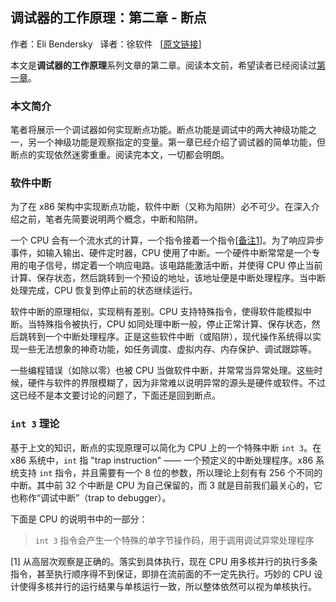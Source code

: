 ## 调试器的工作原理：第二章 - 断点
作者：Eli Bendersky &nbsp; 
译者：徐软件 &nbsp; [[原文链接](http://eli.thegreenplace.net/2011/01/27/how-debuggers-work-part-2-breakpoints)]


本文是**调试器的工作原理**系列文章的第二章。阅读本文前，希望读者已经阅读过[第一章](...)。

### 本文简介
笔者将展示一个调试器如何实现断点功能。断点功能是调试中的两大神级功能之一，另一个神级功能是观察指定的变量。第一章已经介绍了调试器的简单功能，但断点的实现依然迷雾重重。阅读完本文，一切都会明朗。

### 软件中断
为了在 x86 架构中实现断点功能，软件中断（又称为陷阱）必不可少。在深入介绍之前，笔者先简要说明两个概念，中断和陷阱。

一个 CPU 会有一个流水式的计算，一个指令接着一个指令[[备注1](#1)]。为了响应异步事件，如输入输出、硬件定时器，CPU 使用了中断。一个硬件中断常常是一个专用的电子信号，绑定着一个响应电路。该电路能激活中断，并使得 CPU 停止当前计算、保存状态，然后跳转到一个预设的地址，该地址便是中断处理程序。当中断处理完成，CPU 恢复到停止前的状态继续运行。

软件中断的原理相似，实现稍有差别。CPU 支持特殊指令，使得软件能模拟中断。当特殊指令被执行，CPU 如同处理中断一般，停止正常计算、保存状态，然后跳转到一个中断处理程序。正是这些软件中断（或陷阱），现代操作系统得以实现一些无法想象的神奇功能，如任务调度、虚拟内存、内存保护、调试跟踪等。

一些编程错误（如除以零）也被 CPU 当做软件中断，并常常当异常处理。这些时候，硬件与软件的界限模糊了，因为非常难以说明异常的源头是硬件或软件。不过这已经不是本文要讨论的问题了，下面还是回到断点。

### `int 3` 理论
基于上文的知识，断点的实现原理可以简化为 CPU 上的一个特殊中断 `int 3`。在 x86 系统中，`int` 指 "trap instruction" —— 一个预定义的中断处理程序。x86 系统支持 `int` 指令，并且需要有一个 8 位的参数，所以理论上刻有有 256 个不同的中断。其中前 32 个中断是 CPU 为自己保留的，而 3 就是目前我们最关心的，它也称作“调试中断”（trap to debugger）。

下面是 CPU 的说明书中的一部分：

> `int 3` 指令会产生一个特殊的单字节操作码，用于调用调试异常处理程序







[1] 从高层次观察是正确的。落实到具体执行，现在 CPU 用多核并行的执行多条指令，甚至执行顺序得不到保证，即排在流前面的不一定先执行。巧妙的 CPU 设计使得多核并行的运行结果与单核运行一致，所以整体依然可以视为单核执行。
